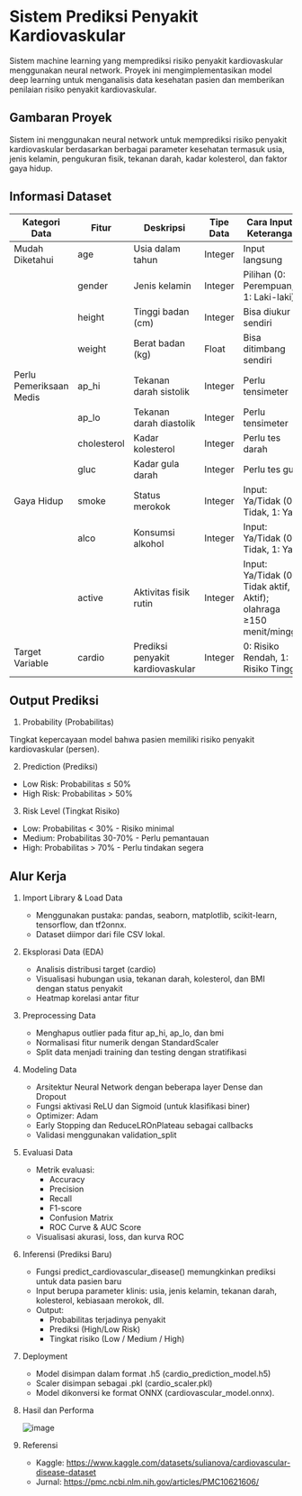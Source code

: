 # Sistem Prediksi Penyakit Kardiovaskular

Sistem machine learning yang memprediksi risiko penyakit kardiovaskular menggunakan neural network. Proyek ini mengimplementasikan model deep learning untuk menganalisis data kesehatan pasien dan memberikan penilaian risiko penyakit kardiovaskular.

## Gambaran Proyek
Sistem ini menggunakan neural network untuk memprediksi risiko penyakit kardiovaskular berdasarkan berbagai parameter kesehatan termasuk usia, jenis kelamin, pengukuran fisik, tekanan darah, kadar kolesterol, dan faktor gaya hidup.

## Informasi Dataset

| Kategori Data              | Fitur       | Deskripsi                        | Tipe Data      | Cara Input / Keterangan                                                |
| -------------------------- | ----------- | -------------------------------- | -------------- | ---------------------------------------------------------------------- |
| Mudah Diketahui          | age         | Usia dalam tahun                 | Integer        | Input langsung                                                         |
|                            | gender      | Jenis kelamin                    | Integer | Pilihan (0: Perempuan, 1: Laki-laki)                                   |
|                            | height      | Tinggi badan (cm)                | Integer        | Bisa diukur sendiri                                                    |
|                            | weight      | Berat badan (kg)                 | Float  | Bisa ditimbang sendiri                                                 |
| Perlu Pemeriksaan Medis | ap\_hi      | Tekanan darah sistolik           | Integer        | Perlu tensimeter                                                       |
|                            | ap\_lo      | Tekanan darah diastolik          | Integer        | Perlu tensimeter                                                       |
|                            | cholesterol | Kadar kolesterol                 | Integer | Perlu tes darah                                                        |
|                            | gluc        | Kadar gula darah                 | Integer | Perlu tes gula                                                         |
| Gaya Hidup              | smoke       | Status merokok                   | Integer | Input: Ya/Tidak (0: Tidak, 1: Ya)                                      |
|                            | alco        | Konsumsi alkohol                 | Integer | Input: Ya/Tidak (0: Tidak, 1: Ya)                                      |
|                            | active      | Aktivitas fisik rutin            | Integer | Input: Ya/Tidak (0: Tidak aktif, 1: Aktif); olahraga ≥150 menit/minggu |
| Target Variable         | cardio      | Prediksi penyakit kardiovaskular | Integer        | 0: Risiko Rendah, 1: Risiko Tinggi                                     |

## Output Prediksi

1. Probability (Probabilitas)

Tingkat kepercayaan model bahwa pasien memiliki risiko penyakit kardiovaskular (persen).

2. Prediction (Prediksi)

  - Low Risk: Probabilitas ≤ 50%
  - High Risk: Probabilitas > 50%

3. Risk Level (Tingkat Risiko)

  - Low: Probabilitas < 30% - Risiko minimal
  - Medium: Probabilitas 30-70% - Perlu pemantauan
  - High: Probabilitas > 70% - Perlu tindakan segera

## Alur Kerja

1. Import Library & Load Data
   - Menggunakan pustaka: pandas, seaborn, matplotlib, scikit-learn, tensorflow, dan tf2onnx.
   - Dataset diimpor dari file CSV lokal.
3. Eksplorasi Data (EDA)
   - Analisis distribusi target (cardio)
   - Visualisasi hubungan usia, tekanan darah, kolesterol, dan BMI dengan status penyakit
   - Heatmap korelasi antar fitur
5. Preprocessing Data
   - Menghapus outlier pada fitur ap_hi, ap_lo, dan bmi
   - Normalisasi fitur numerik dengan StandardScaler
   - Split data menjadi training dan testing dengan stratifikasi
7. Modeling Data
   - Arsitektur Neural Network dengan beberapa layer Dense dan Dropout
   - Fungsi aktivasi ReLU dan Sigmoid (untuk klasifikasi biner)
   - Optimizer: Adam
   - Early Stopping dan ReduceLROnPlateau sebagai callbacks
   - Validasi menggunakan validation_split
9. Evaluasi Data
    - Metrik evaluasi:
      - Accuracy
      - Precision
      - Recall
      - F1-score
      - Confusion Matrix
      - ROC Curve & AUC Score
    - Visualisasi akurasi, loss, dan kurva ROC
11. Inferensi (Prediksi Baru)
    - Fungsi predict_cardiovascular_disease() memungkinkan prediksi untuk data pasien baru
    - Input berupa parameter klinis: usia, jenis kelamin, tekanan darah, kolesterol, kebiasaan merokok, dll.
    - Output:
      - Probabilitas terjadinya penyakit
      - Prediksi (High/Low Risk)
      - Tingkat risiko (Low / Medium / High)
13. Deployment
    - Model disimpan dalam format .h5 (cardio_prediction_model.h5)
    - Scaler disimpan sebagai .pkl (cardio_scaler.pkl)
    - Model dikonversi ke format ONNX (cardiovascular_model.onnx).
14. Hasil dan Performa
    
    ![image](https://github.com/user-attachments/assets/aee05841-3743-4069-8175-a73a9ab70751)

16. Referensi
    - Kaggle: https://www.kaggle.com/datasets/sulianova/cardiovascular-disease-dataset
    - Jurnal: https://pmc.ncbi.nlm.nih.gov/articles/PMC10621606/
